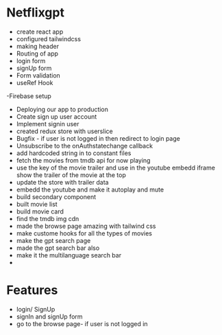 
# Netflixgpt 
- create react app
- configured tailwindcss
- making header
- Routing of app 
- login form
- signUp form
- Form validation
- useRef Hook

-Firebase setup
 - Deploying our app to production
 - Create sign up user account
 - Implement signin user
 - created redux store with userslice
 - Bugfix - if user is not logged in then redirect to login page
 - Unsubscribe to the onAuthstatechange callback
 - add hardcoded string in to constant files
- fetch the  movies  from tmdb api for now playing
- use the key of the movie trailer and use in the youtube embedd iframe show the
  trailer of the movie at the top 
- update the store with trailer data 
- embedd the youtube and make it autoplay and mute
- build secondary component 
- built movie list 
- build movie card
- find the tmdb img cdn 
- made the browse page amazing with tailwind css
- make custome hooks for all the types of movies  
- make the gpt search page 
- made the gpt search bar also 
- make it the multilanguage search bar
- 

# Features

- login/ SignUp
 - signIn and signUp form
 - go to the browse page- if user is not logged in 


